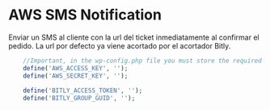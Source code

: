 AWS SMS Notification
=======================
Enviar un SMS al cliente con la url del ticket inmediatamente al confirmar el pedido. La url por defecto ya viene acortado por el acortador Bitly. 

```php
    //Important, in the wp-config.php file you must store the required credentials:
    define('AWS_ACCESS_KEY', ''); 
    define('AWS_SECRET_KEY', '');
    
    define('BITLY_ACCESS_TOKEN', ''); 
    define('BITLY_GROUP_GUID', '');
